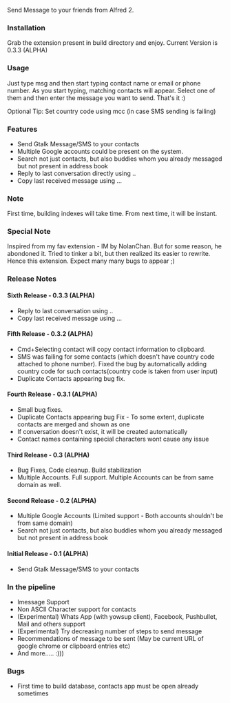 Send Message to your friends from Alfred 2.

### Installation
Grab the extension present in build directory and enjoy. Current Version is 0.3.3 (ALPHA)

### Usage
Just type msg and then start typing contact name or email or phone number. As you start typing, matching contacts will appear. Select one of them and then enter the message you want to send. That's it :)

Optional Tip: Set country code using mcc (in case SMS sending is failing) 

### Features
* Send Gtalk Message/SMS to your contacts
* Multiple Google accounts could be present on the system.
* Search not just contacts, but also buddies whom you already messaged but not present in address book
* Reply to last conversation directly using ..
* Copy last received message using ...

### Note
First time, building indexes will take time. From next time, it will be instant. 

### Special Note
Inspired from my fav extension - IM by NolanChan. But for some reason, he abondoned it. Tried to tinker a bit, but then realized its easier to rewrite. Hence this extension. Expect many many bugs to appear ;)

### Release Notes
#### Sixth Release - 0.3.3 (ALPHA)
* Reply to last conversation using ..
* Copy last received message using ...

#### Fifth Release - 0.3.2 (ALPHA)
* Cmd+Selecting contact will copy contact information to clipboard.
* SMS was failing for some contacts (which doesn't have country code attached to phone number). Fixed the bug by automatically adding country code for such contacts(country code is taken from user input)
* Duplicate Contacts appearing bug fix.

#### Fourth Release - 0.3.1 (ALPHA)
* Small bug fixes. 
* Duplicate Contacts appearing bug Fix - To some extent, duplicate contacts are merged and shown as one
* If conversation doesn't exist, it will be created automatically
* Contact names containing special characters wont cause any issue

#### Third Release - 0.3 (ALPHA)
* Bug Fixes, Code cleanup. Build stabilization
* Multiple Accounts. Full support. Multiple Accounts can be from same domain as well.

#### Second Release - 0.2 (ALPHA)
* Multiple Google Accounts (Limited support - Both accounts shouldn't be from same domain)
* Search not just contacts, but also buddies whom you already messaged but not present in address book

#### Initial Release - 0.1 (ALPHA)
* Send Gtalk Message/SMS to your contacts

### In the pipeline
* Imessage Support
* Non ASCII Character support for contacts
* (Experimental) Whats App (with yowsup client), Facebook, Pushbullet, Mail and others support
* (Experimental) Try decreasing number of steps to send message
* Recommendations of message to be sent (May be current URL of google chrome or clipboard entries etc)
* And more..... :)))

### Bugs
* First time to build database, contacts app must be open already sometimes
